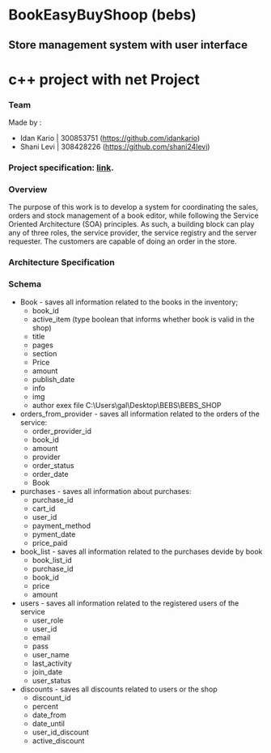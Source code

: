 # BookEasyBuyShoop (bebs)

##  Store management system with user interface
# c++ project with net Project

### Team
Made by :

* Idan   Kario      | 300853751   (https://github.com/idankario)
* Shani  Levi       | 308428226   (https://github.com/shani24levi)

### Project specification: [link](https://github.com/idankario/BookShoop-Cpp).

### Overview

The purpose of this work is to develop a system for coordinating the sales, orders and stock management of a book editor, while following the Service Oriented Architecture (SOA) principles. As such, a building block can play any of three roles, the service provider, the service registry and the server requester. The customers are capable of doing an order in the store.

### Architecture Specification

### Schema

* Book - saves all information related to the books in the inventory;
  * book_id
  * active_item (type boolean that informs whether book is valid in the shop)  
  * title
  * pages
  * section
  * Price
  * amount 
  * publish_date
  * info
  * img
  * author
 exex file
 C:\Users\gal\Desktop\BEBS\BEBS_SHOP
* orders_from_provider - saves all information related to the orders of the service:
  * order_provider_id
  * book_id
  * amount
  * provider
  * order_status
  * order_date
  * Book
* purchases - saves all information about purchases:
  * purchase_id
  * cart_id
  * user_id
  * payment_method
  * pyment_date
  * price_paid
* book_list - saves all information related to the purchases devide by book
  * book_list_id
  * purchase_id
  * book_id
  * price
  * amount
* users - saves all information related to the registered users of the service
  * user_role
  * user_id
  * email
  * pass
  * user_name
  * last_activity
  * join_date
  * user_status
* discounts - saves all discounts related to users or the shop
  * discount_id
  * percent
  * date_from
  * date_until
  * user_id_discount
  * active_discount

